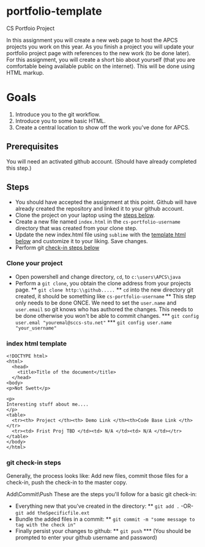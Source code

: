 # portfolio-template
CS Portfoio Project

In this assignment you will create a new web page to host the APCS projects you work on this year. As you finish a project
you will update your portfolio project page with references to the new work (to be done later). For this assignment, you will create 
a short bio about yourself (that you are comfortable being available public on the internet). This will be done using HTML markup.

# Goals
1. Introduce you to the git workflow.
2. Introduce you to some basic HTML.
3. Create a central location to show off the work you've done for APCS.

## Prerequisites
You will need an activated github account. (Should have already completed this step.)

## Steps
* You should have accepted the assignment at this point. Github will have already created the repository and linked it to your github account. 
* Clone the project on your laptop using the [steps below](#clone-your-project).
* Create a new file named `index.html` in the `cs-portfolio-username` directory that was created from your clone step.
* Update the new index.html file using `sublime` with the [template html below](#index-html-template) and customize it to your liking. Save changes.
* Perform git [check-in steps below](#git-check-in-steps) 

### Clone your project
* Open powershell and change directory, `cd`, to `c:\users\APCS\java`
* Perform a `git clone`, you obtain the clone address from your projects page.
** `git clone http:\\github.....`
** `cd` into the new directory git created, it should be something like `cs-portfolio-username` 
** This step only needs to be done ONCE. We need to set the `user.name` and `user.email` so git knows who has authored the changes. This needs to be done otherwise you won't be able to commit changes.
*** `git config user.emal "youremal@sccs-stu.net"`
*** `git config user.name "your_username"`


### index html template
```
<!DOCTYPE html>
<html>
  <head>
    <title>Title of the document</title>
  </head>
<body>
<p>Not Swett</p>

<p>
Interesting stuff about me....
</p>
<table>
  <tr><th> Project </th><th> Demo Link </th><th>Code Base Link </th></tr>
  <tr><td> Frist Proj TBD </td><td> N/A </td><td> N/A </td></tr>
</table>
</body>
</html>
```

### git check-in steps
Generally, the process looks like:
Add new files, commit those files for a check-in, push the check-in to the master copy.

Add\Commit\Push
These are the steps you'll follow for a basic git check-in:
* Everything new that you've created in the directory: 
** `git add .` -OR- `git add theSpecificfile.ext`
* Bundle the added files in a commit:
** `git commit -m "some message to tag with the check in"`
* Finally persist your changes to github:
** `git push`
*** (You should be prompted to enter your github username and password)
